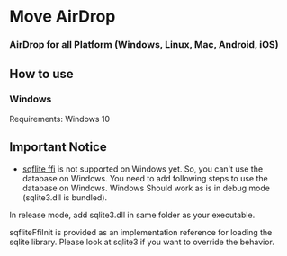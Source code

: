 # Move AirDrop

### AirDrop for all Platform (Windows, Linux, Mac, Android, iOS)

## How to use


### Windows
Requirements: Windows 10

## Important Notice
- [sqflite ffi](https://pub.dev/packages/sqflite_common_ffi) is not supported on Windows yet. So, you can't use the database on Windows. You need to add following steps to use the database on Windows.
  Windows
  Should work as is in debug mode (sqlite3.dll is bundled).

In release mode, add sqlite3.dll in same folder as your executable.

sqfliteFfiInit is provided as an implementation reference for loading the sqlite library. Please look at sqlite3 if you want to override the behavior.
